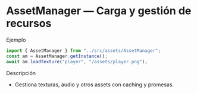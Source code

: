 # AssetManager — Carga y gestión de recursos

Ejemplo

```ts
import { AssetManager } from "../src/assets/AssetManager";
const am = AssetManager.getInstance();
await am.loadTexture("player", "/assets/player.png");
```

Descripción

- Gestiona texturas, audio y otros assets con caching y promesas.
